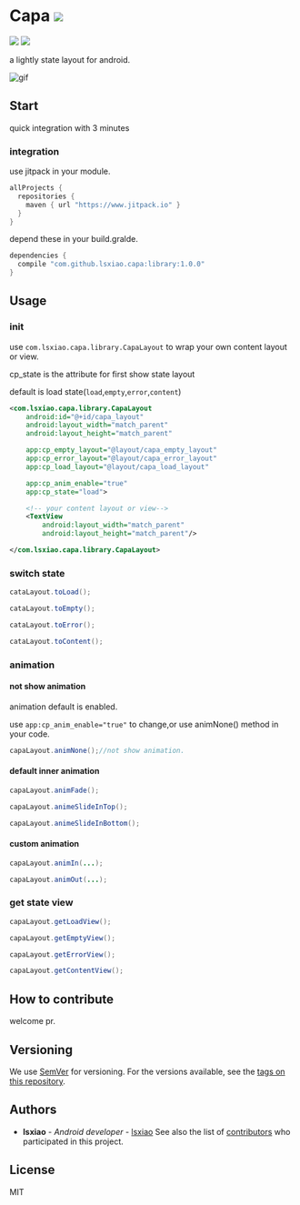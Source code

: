 # Capa [![](https://jitpack.io/v/lsxiao/capa.svg)](https://jitpack.io/#lsxiao/capa)
<a href="http://www.methodscount.com/?lib=com.github.lsxiao.capa%3Acapa%3A0.1.2"><img src="https://img.shields.io/badge/Methods count-core: 93 | deps: 5492-e91e63.svg"/></a>
<a href="http://www.methodscount.com/?lib=com.github.lsxiao.capa%3Acapa%3A0.1.2"><img src="https://img.shields.io/badge/Size-13 KB-e91e63.svg"/></a>

a lightly state layout for android.

![gif](https://raw.githubusercontent.com/lsxiao/capa/master/demo.gif)

## Start

quick integration with 3 minutes

### integration

use jitpack in your module.
```groovy
allProjects {
  repositories {
    maven { url "https://www.jitpack.io" }
  }
}
```

depend these in your build.gralde.

```groovy
dependencies {
  compile "com.github.lsxiao.capa:library:1.0.0"
}
```

## Usage

### init

 use `com.lsxiao.capa.library.CapaLayout` to wrap your own content layout or view.

 cp_state is the attribute for first show state layout

 default is load state(`load`,`empty`,`error`,`content`)
```xml
<com.lsxiao.capa.library.CapaLayout
    android:id="@+id/capa_layout"
    android:layout_width="match_parent"
    android:layout_height="match_parent"

    app:cp_empty_layout="@layout/capa_empty_layout"
    app:cp_error_layout="@layout/capa_error_layout"
    app:cp_load_layout="@layout/capa_load_layout"

    app:cp_anim_enable="true"
    app:cp_state="load">

    <!-- your content layout or view-->
    <TextView
        android:layout_width="match_parent"
        android:layout_height="match_parent"/>

</com.lsxiao.capa.library.CapaLayout>
```

### switch state
```java
cataLayout.toLoad();

cataLayout.toEmpty();

cataLayout.toError();

cataLayout.toContent();
```

### animation
#### not show animation
animation default is enabled.

use `app:cp_anim_enable="true"` to change,or use animNone() method in your code.

```java
capaLayout.animNone();//not show animation.
```

#### default inner animation
```java
capaLayout.animFade();

capaLayout.animeSlideInTop();

capaLayout.animeSlideInBottom();
```

#### custom animation
```java
capaLayout.animIn(...);

capaLayout.animOut(...);
```

### get state view
```java
capaLayout.getLoadView();

capaLayout.getEmptyView();

capaLayout.getErrorView();

capaLayout.getContentView();
```

## How to contribute

welcome pr.

## Versioning
We use [SemVer](http://semver.org/) for versioning. For the versions available, see the [tags on this repository](https://github.com/lsxiao/capa/tags).

## Authors

* **lsxiao** - *Android developer* - [lsxiao](https://github.com/lsxiao)
See also the list of [contributors](https://github.com/lsxiao/capa/contributors) who participated in this project.

## License

MIT